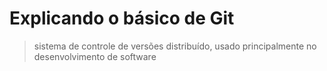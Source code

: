 # Explicando o básico de Git

> sistema de controle de versões distribuído, usado principalmente no desenvolvimento de software
